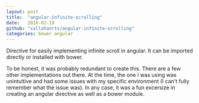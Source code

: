```yaml
---
layout: post
title:  "angular-infinite-scrolling"
date:   2016-02-19
github: "callahanrts/angular-infinite-scrolling"
categories: bower angular
---
```


Directive for easily implementing infinite scroll in angular. It can be imported directly or
installed with bower.

To be honest, it was probably redundant to create this. There are a few other implementations out
there. At the time, the one I was using was unintuitive and had some issues with my specific
environment (I can't fully remember what the issue was). In any case, it was a fun excersize in
creating an angular directive as well as a bower module.
